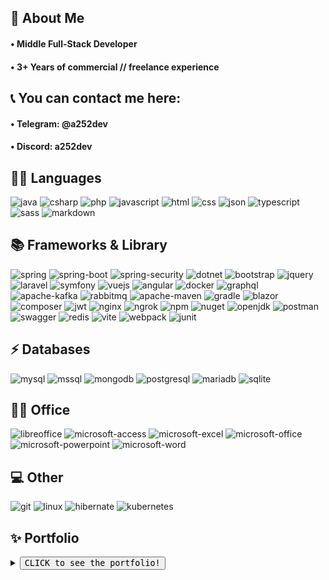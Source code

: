 <h2>🚀 About Me</h2>

<h4>• Middle Full-Stack Developer</h4>
<h4>• 3+ Years of commercial // freelance experience</h4>

<h2>📞 You can contact me here:</h2>

<h4>• Telegram: @a252dev</h4>
<h4>• Discord: a252dev</h4>

<h2>👩‍💻 Languages</h2>

![java](https://img.shields.io/badge/Java-ED8B00?style=for-the-badge&logo=openjdk&logoColor=white)
![csharp](https://img.shields.io/badge/C%23-239120?style=for-the-badge&logo=csharp&logoColor=white)
![php](https://img.shields.io/badge/PHP-777BB4?style=for-the-badge&logo=php&logoColor=white)
![javascript](https://img.shields.io/badge/JavaScript-323330?style=for-the-badge&logo=javascript&logoColor=F7DF1E)
![html](https://img.shields.io/badge/HTML5-E34F26?style=for-the-badge&logo=html5&logoColor=white)
![css](https://img.shields.io/badge/CSS3-1572B6?style=for-the-badge&logo=css3&logoColor=white)
![json](https://img.shields.io/badge/json-5E5C5C?style=for-the-badge&logo=json&logoColor=white)
![typescript](https://img.shields.io/badge/TypeScript-007ACC?style=for-the-badge&logo=typescript&logoColor=white)
![sass](https://img.shields.io/badge/Sass-CC6699?style=for-the-badge&logo=sass&logoColor=white)
![markdown](https://img.shields.io/badge/Markdown-000000?style=for-the-badge&logo=markdown&logoColor=white)

<h2>📚 Frameworks & Library</h2>

![spring](https://img.shields.io/badge/Spring-6DB33F?style=for-the-badge&logo=spring&logoColor=white)
![spring-boot](https://img.shields.io/badge/Spring_Boot-6DB33F?style=for-the-badge&logo=spring-boot&logoColor=white)
![spring-security](https://img.shields.io/badge/Spring_Security-6DB33F?style=for-the-badge&logo=Spring-Security&logoColor=white)
![dotnet](https://img.shields.io/badge/.NET-512BD4?style=for-the-badge&logo=dotnet&logoColor=white)
![bootstrap](https://img.shields.io/badge/Bootstrap-563D7C?style=for-the-badge&logo=bootstrap&logoColor=white)
![jquery](https://img.shields.io/badge/jQuery-0769AD?style=for-the-badge&logo=jquery&logoColor=white)
![laravel](https://img.shields.io/badge/Laravel-FF2D20?style=for-the-badge&logo=laravel&logoColor=white)
![symfony](https://img.shields.io/badge/Symfony-000000?style=for-the-badge&logo=Symfony&logoColor=white)
![vuejs](https://img.shields.io/badge/Vue%20js-35495E?style=for-the-badge&logo=vuedotjs&logoColor=4FC08D)
![angular](https://img.shields.io/badge/Angular-DD0031?style=for-the-badge&logo=angular&logoColor=white)
![docker](https://img.shields.io/badge/Docker-2CA5E0?style=for-the-badge&logo=docker&logoColor=white)
![graphql](https://img.shields.io/badge/GraphQl-E10098?style=for-the-badge&logo=graphql&logoColor=white)
![apache-kafka](https://img.shields.io/badge/Apache_Kafka-231F20?style=for-the-badge&logo=apache-kafka&logoColor=white)
![rabbitmq](https://img.shields.io/badge/rabbitmq-%23FF6600.svg?&style=for-the-badge&logo=rabbitmq&logoColor=white)
![apache-maven](https://img.shields.io/badge/apache_maven-C71A36?style=for-the-badge&logo=apachemaven&logoColor=white)
![gradle](https://img.shields.io/badge/gradle-02303A?style=for-the-badge&logo=gradle&logoColor=white)
![blazor](https://img.shields.io/badge/Blazor-512BD4?style=for-the-badge&logo=blazor&logoColor=white)
![composer](https://img.shields.io/badge/Composer-885630?style=for-the-badge&logo=Composer&logoColor=white)
![jwt](https://img.shields.io/badge/JWT-000000?style=for-the-badge&logo=JSON%20web%20tokens&logoColor=white)
![nginx](https://img.shields.io/badge/Nginx-009639?style=for-the-badge&logo=nginx&logoColor=white)
![ngrok](https://img.shields.io/badge/ngrok-140648?style=for-the-badge&logo=Ngrok&logoColor=white)
![npm](https://img.shields.io/badge/npm-CB3837?style=for-the-badge&logo=npm&logoColor=white)
![nuget](https://img.shields.io/badge/NuGet-004880?style=for-the-badge&logo=nuget&logoColor=white)
![openjdk](https://img.shields.io/badge/OpenJDK-ED8B00?style=for-the-badge&logo=openjdk&logoColor=white)
![postman](https://img.shields.io/badge/Postman-FF6C37?style=for-the-badge&logo=Postman&logoColor=white)
![swagger](https://img.shields.io/badge/Swagger-85EA2D?style=for-the-badge&logo=Swagger&logoColor=white)
![redis](https://img.shields.io/badge/redis-CC0000.svg?&style=for-the-badge&logo=redis&logoColor=white)
![vite](https://img.shields.io/badge/Vite-B73BFE?style=for-the-badge&logo=vite&logoColor=FFD62E)
![webpack](https://img.shields.io/badge/Webpack-8DD6F9?style=for-the-badge&logo=Webpack&logoColor=white)
![junit](https://img.shields.io/badge/Junit5-25A162?style=for-the-badge&logo=junit5&logoColor=white)

<h2>⚡ Databases</h2>

![mysql](https://img.shields.io/badge/MySQL-005C84?style=for-the-badge&logo=mysql&logoColor=white)
![mssql](https://img.shields.io/badge/Microsoft%20SQL%20Server-CC2927?style=for-the-badge&logo=microsoft%20sql%20server&logoColor=white)
![mongodb](https://img.shields.io/badge/MongoDB-4EA94B?style=for-the-badge&logo=mongodb&logoColor=white)
![postgresql](https://img.shields.io/badge/PostgreSQL-316192?style=for-the-badge&logo=postgresql&logoColor=white)
![mariadb](https://img.shields.io/badge/MariaDB-003545?style=for-the-badge&logo=mariadb&logoColor=white)
![sqlite](https://img.shields.io/badge/Sqlite-003B57?style=for-the-badge&logo=sqlite&logoColor=white)

<h2>👨‍💻 Office</h2>

![libreoffice](https://img.shields.io/badge/LibreOffice-18A303?style=for-the-badge&logo=LibreOffice&logoColor=white)
![microsoft-access](https://img.shields.io/badge/Microsoft_Access-A4373A?style=for-the-badge&logo=microsoft-access&logoColor=white)
![microsoft-excel](https://img.shields.io/badge/Microsoft_Excel-217346?style=for-the-badge&logo=microsoft-excel&logoColor=white)
![microsoft-office](https://img.shields.io/badge/Microsoft_Office-D83B01?style=for-the-badge&logo=microsoft-office&logoColor=white)
![microsoft-powerpoint](https://img.shields.io/badge/Microsoft_PowerPoint-B7472A?style=for-the-badge&logo=microsoft-powerpoint&logoColor=white)
![microsoft-word](https://img.shields.io/badge/Microsoft_Word-2B579A?style=for-the-badge&logo=microsoft-word&logoColor=white)

<h2>💻 Other</h2>

![git](https://img.shields.io/badge/GIT-E44C30?style=for-the-badge&logo=git&logoColor=white)
![linux](https://img.shields.io/badge/Linux-FCC624?style=for-the-badge&logo=linux&logoColor=black)
![hibernate](https://img.shields.io/badge/Hibernate-59666C?style=for-the-badge&logo=Hibernate&logoColor=white)
![kubernetes](https://img.shields.io/badge/Kubernetes-3069DE?style=for-the-badge&logo=kubernetes&logoColor=white)

## ✨ Portfolio

<details>

<summary><button><kbd><kbd>CLICK</kbd> to see the portfolio!</kbd></button></summary>


### <a href="https://github.com/A252dev/UFOPay">1. UFOPay (Full-Stack)</a>

<blockquote>Payment system. It is possible to transfer and convert 24 currencies, which allows you to send money all over the world.</blockquote>

![csharp](https://img.shields.io/badge/C%23-239120?style=for-the-badge&logo=csharp&logoColor=white)
![dotnet](https://img.shields.io/badge/.NET-512BD4?style=for-the-badge&logo=dotnet&logoColor=white)
![javascript](https://img.shields.io/badge/JavaScript-323330?style=for-the-badge&logo=javascript&logoColor=F7DF1E)
![jquery](https://img.shields.io/badge/jQuery-0769AD?style=for-the-badge&logo=jquery&logoColor=white)
![mysql](https://img.shields.io/badge/MySQL-005C84?style=for-the-badge&logo=mysql&logoColor=white)
![json](https://img.shields.io/badge/json-5E5C5C?style=for-the-badge&logo=json&logoColor=white)
![nginx](https://img.shields.io/badge/Nginx-009639?style=for-the-badge&logo=nginx&logoColor=white)

<img src="./src/img/ufopay_maket.png" alt="UFOPay Maket" width="800px" />


### <a href="https://github.com/A252dev/ufo-lar">2. UFO-lar (Back-End)</a>

<blockquote>Payment system API. It is possible to transfer and convert 24 currencies.</blockquote>

![php](https://img.shields.io/badge/PHP-777BB4?style=for-the-badge&logo=php&logoColor=white)
![laravel](https://img.shields.io/badge/Laravel-FF2D20?style=for-the-badge&logo=laravel&logoColor=white)
![jwt](https://img.shields.io/badge/JWT-000000?style=for-the-badge&logo=JSON%20web%20tokens&logoColor=white)
![json](https://img.shields.io/badge/json-5E5C5C?style=for-the-badge&logo=json&logoColor=white)
![mySql](https://img.shields.io/badge/MySQL-005C84?style=for-the-badge&logo=mysql&logoColor=white)


### <a href="https://github.com/A252dev/spring-ufo">3. Spring-UFO (Back-End)</a>

<blockquote>Payment system API. It is possible to transfer and convert 24 currencies.</blockquote>

![java](https://img.shields.io/badge/Java-ED8B00?style=for-the-badge&logo=openjdk&logoColor=white)
![spring](https://img.shields.io/badge/Spring-6DB33F?style=for-the-badge&logo=spring&logoColor=white)
![spring-boot](https://img.shields.io/badge/Spring_Boot-6DB33F?style=for-the-badge&logo=spring-boot&logoColor=white)
![spring-security](https://img.shields.io/badge/Spring_Security-6DB33F?style=for-the-badge&logo=Spring-Security&logoColor=white)
![jwt](https://img.shields.io/badge/JWT-000000?style=for-the-badge&logo=JSON%20web%20tokens&logoColor=white)
![json](https://img.shields.io/badge/json-5E5C5C?style=for-the-badge&logo=json&logoColor=white)
![mySql](https://img.shields.io/badge/MySQL-005C84?style=for-the-badge&logo=mysql&logoColor=white)


### <a href="https://github.com/A252dev/ng-ufo">4. Ng-UFO (Front-End)</a>

<blockquote>Payment system layout. Authorization on the project is implemented using JWT token, obtaining information about the profile, as well as user actions such as balance replenishment, transfer and currency conversion is done through API requests.</blockquote>

![typescript](https://img.shields.io/badge/TypeScript-007ACC?style=for-the-badge&logo=typescript&logoColor=white)
![angular](https://img.shields.io/badge/Angular-DD0031?style=for-the-badge&logo=angular&logoColor=white)


### <a href="https://github.com/A252dev/ufo-np">5. UFO-Np (Front-End)</a>

<blockquote>SPA application that allows and get up-to-date information from the server as soon as possible.</blockquote>

![javascript](https://img.shields.io/badge/JavaScript-323330?style=for-the-badge&logo=javascript&logoColor=F7DF1E)
![vuejs](https://img.shields.io/badge/Vue%20js-35495E?style=for-the-badge&logo=vuedotjs&logoColor=4FC08D)


### <a href="https://github.com/A252dev/Ebalo">6. Ebalo (Full-Stack)</a>

<blockquote>Messenger with the ability to communicate between users. Authorization takes place via Cookie, live chat is made using AJAX requests.</blockquote>

![php](https://img.shields.io/badge/PHP-777BB4?style=for-the-badge&logo=php&logoColor=white)
![laravel](https://img.shields.io/badge/Laravel-FF2D20?style=for-the-badge&logo=laravel&logoColor=white)
![json](https://img.shields.io/badge/json-5E5C5C?style=for-the-badge&logo=json&logoColor=white)
![javascript](https://img.shields.io/badge/JavaScript-323330?style=for-the-badge&logo=javascript&logoColor=F7DF1E)
![jquery](https://img.shields.io/badge/jQuery-0769AD?style=for-the-badge&logo=jquery&logoColor=white)
![mySql](https://img.shields.io/badge/MySQL-005C84?style=for-the-badge&logo=mysql&logoColor=white)

<img src="./src/img/ebalo_maket.png" alt="Ebalo Maket" width="800px" />


### <a href="https://github.com/A252dev/payser-branch">7. PaySer-branch (Front-End)</a>

<blockquote>SPA application.</blockquote>

![javascript](https://img.shields.io/badge/JavaScript-323330?style=for-the-badge&logo=javascript&logoColor=F7DF1E)
![vuejs](https://img.shields.io/badge/Vue%20js-35495E?style=for-the-badge&logo=vuedotjs&logoColor=4FC08D)

<img src="./src/img/payser_maket.png" alt="PaySer Maket" width="800px" />


### <a href="https://github.com/A252dev/TGShop">8. TGShop (Telegram API)</a>

<blockquote>Automated bot store to sell your products. Product categories and automatic giveaway on purchase are present.</blockquote>

![csharp](https://img.shields.io/badge/C%23-239120?style=for-the-badge&logo=csharp&logoColor=white)
![mysql](https://img.shields.io/badge/MySQL-005C84?style=for-the-badge&logo=mysql&logoColor=white)
![mssql](https://img.shields.io/badge/Microsoft%20SQL%20Server-CC2927?style=for-the-badge&logo=microsoft%20sql%20server&logoColor=white)


### <a href="https://github.com/A252dev/BlazorUFO">9. BlazorUFO (Front-End)</a>

<blockquote>SPA application.</blockquote>

![csharp](https://img.shields.io/badge/C%23-239120?style=for-the-badge&logo=csharp&logoColor=white)
![blazor](https://img.shields.io/badge/Blazor-512BD4?style=for-the-badge&logo=blazor&logoColor=white)


### <a href="https://github.com/A252dev/DiamondStealer">10. DiamondStealer</a>

<blockquote>Telegram bot for buying a stiller. The stiller itself, an intermediate server and an admin server that handles passwords, cookies. After that, it gives the already expanded data.</blockquote>

![csharp](https://img.shields.io/badge/C%23-239120?style=for-the-badge&logo=csharp&logoColor=white)


### <a href="https://github.com/A252dev/MailSorter">11. MailSorter</a>

<blockquote>A script that takes data from a txt file and sorts it by keyword, e.g. outlook.com.</blockquote>

![csharp](https://img.shields.io/badge/C%23-239120?style=for-the-badge&logo=csharp&logoColor=white)

</details>